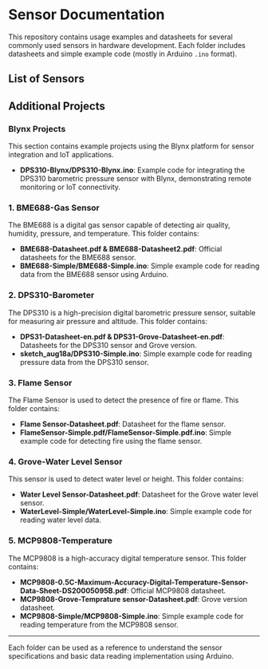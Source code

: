 # Sensor Documentation

This repository contains usage examples and datasheets for several commonly used sensors in hardware development. Each folder includes datasheets and simple example code (mostly in Arduino `.ino` format).

## List of Sensors

## Additional Projects

### Blynx Projects

This section contains example projects using the Blynx platform for sensor integration and IoT applications.

- **DPS310-Blynx/DPS310-Blynx.ino**: Example code for integrating the DPS310 barometric pressure sensor with Blynx, demonstrating remote monitoring or IoT connectivity.

### 1. BME688-Gas Sensor

The BME688 is a digital gas sensor capable of detecting air quality, humidity, pressure, and temperature. This folder contains:

- **BME688-Datasheet.pdf & BME688-Datasheet2.pdf**: Official datasheets for the BME688 sensor.
- **BME688-Simple/BME688-Simple.ino**: Simple example code for reading data from the BME688 sensor using Arduino.

### 2. DPS310-Barometer

The DPS310 is a high-precision digital barometric pressure sensor, suitable for measuring air pressure and altitude. This folder contains:

- **DPS31-Datasheet-en.pdf & DPS31-Grove-Datasheet-en.pdf**: Datasheets for the DPS310 sensor and Grove version.
- **sketch_aug18a/DPS310-Simple.ino**: Simple example code for reading pressure data from the DPS310 sensor.

### 3. Flame Sensor

The Flame Sensor is used to detect the presence of fire or flame. This folder contains:

- **Flame Sensor-Datasheet.pdf**: Datasheet for the flame sensor.
- **FlameSensor-Simple.pdf/FlameSensor-Simple.pdf.ino**: Simple example code for detecting fire using the flame sensor.

### 4. Grove-Water Level Sensor

This sensor is used to detect water level or height. This folder contains:

- **Water Level Sensor-Datasheet.pdf**: Datasheet for the Grove water level sensor.
- **WaterLevel-Simple/WaterLevel-Simple.ino**: Simple example code for reading water level data.

### 5. MCP9808-Temperature

The MCP9808 is a high-accuracy digital temperature sensor. This folder contains:

- **MCP9808-0.5C-Maximum-Accuracy-Digital-Temperature-Sensor-Data-Sheet-DS20005095B.pdf**: Official MCP9808 datasheet.
- **MCP9808-Grove-Temprature sensor-Datasheet.pdf**: Grove version datasheet.
- **MCP9808-Simple/MCP9808-Simple.ino**: Simple example code for reading temperature from the MCP9808 sensor.

---

Each folder can be used as a reference to understand the sensor specifications and basic data reading implementation using Arduino.
